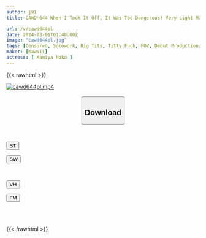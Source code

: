 ```yaml
---
author: j91
title: CAWD-644 When I Took It Off, It Was Too Dangerous! Very Light Make-up, Non-revealing Clothes, Low Desire For Approval, 175cm Slender, Beautiful Legs With 85cm Inseam, Slimming F-cup, Super Talented Newcomer, Noko Kamiya, Makes Her Debut In Ikebukuro

url: /v/cawd644pl
date: 2024-03-01T01:40:00Z
image: "cawd644pl.jpg"
tags: [Censored, Solowork, Big Tits, Titty Fuck, POV, Debut Production, Slender	]
maker: [Kawaii]
actress: [ Kamiya Noko ]
---
```



{{< rawhtml >}}

<div class="video" data-videoid="3aGbgWOVowsX0M">
    <a href="javascript:;">
        <img src="/v/cawd644pl/cawd644pl.jpg" width="WIDTH" height="HEIGHT" alt="cawd644pl.mp4" loading="lazy">
    </a>
</div>

<script type="text/javascript" src="https://j91.asia/asset/on-demand-st.js"></script>

<br>
  <link rel="stylesheet" href="https://j91.asia/asset/bs5.css">
  
  <center>
  <button class="btn btn-primary" type="button" data-bs-toggle="collapse" data-bs-target=".multi-collapse" aria-expanded="false" aria-controls="multiCollapseExample1 multiCollapseExample2"><h2>Download</h2></button></center>
</p>
<div class="row">
  <div class="col">
    <div class="collapse multi-collapse" id="multiCollapseExample1">
      <div class="card card-body">
	      	      <br>
<div class="buttons">  
<p><a href="https://streamtape.to/v/3aGbgWOVowsX0M" target="_blank"><button class="btn-hover color-3"><i class="fa fa-download"></i> ST</button></a></p>
<p><a href="https://cdnwish.com/7ef15yxflakt" target="_blank"><button class="btn-hover color-2"><i class="fa fa-download"></i> SW</button></a></p></div>
    </div>
  </div>
</div>
  <div class="col">
    <div class="collapse multi-collapse" id="multiCollapseExample2">
      <div class="card card-body">
	      <br>
<div class="buttons">
<p><a href="https://vidhidepro.com/f/wjdk69d2hc6e"><button class="btn-hover color-9"><i class="fa fa-download"></i> VH</button></a></p>
<p><a href="https://filemoon.sx/d/7fqde8u7iwhn"><button class="btn-hover color-8"><i class="fa fa-download"></i> FM</button></a></p></div>
<br><br>
      </div>
    </div>
  </div>
</div>

{{< /rawhtml >}}